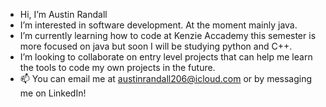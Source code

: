 - Hi, I’m Austin Randall 
- I’m interested in software development. At the moment mainly java.
- I’m currently learning how to code at Kenzie Accademy this semester is more focused on java but soon I will be studying python and C++.
- I’m looking to collaborate on entry level projects that can help me learn the tools to code my own projects in the future.
- 📫 You can email me at austinrandall206@icloud.com or by messaging me on LinkedIn!

<!---
AustinRandall206/AustinRandall206 is a ✨ special ✨ repository because its `README.md` (this file) appears on your GitHub profile.
You can click the Preview link to take a look at your changes.
--->
